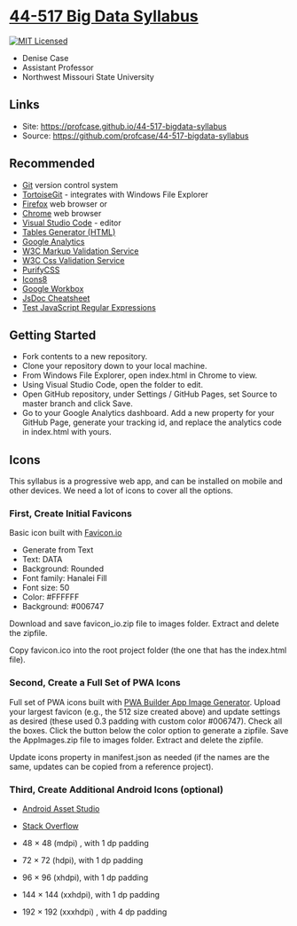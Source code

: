 # [44-517 Big Data Syllabus](https://profcase.github.io/44-517-bigdata-syllabus)

[![MIT Licensed](https://img.shields.io/badge/license-MIT-blue.svg)](LICENSE)

* Denise Case
* Assistant Professor
* Northwest Missouri State University

## Links

* Site: <https://profcase.github.io/44-517-bigdata-syllabus>
* Source: <https://github.com/profcase/44-517-bigdata-syllabus>

## Recommended

* [Git](https://git-scm.com/download/win) version control system
* [TortoiseGit](https://tortoisegit.org/) - integrates with Windows File Explorer
* [Firefox](https://www.mozilla.org/en-US/firefox/) web browser or
* [Chrome](https://www.google.com/chrome/) web browser
* [Visual Studio Code](https://code.visualstudio.com/) - editor
* [Tables Generator (HTML)](https://www.tablesgenerator.com/html_tables)
* [Google Analytics](https://analytics.google.com/analytics/web/)
* [W3C Markup Validation Service](https://validator.w3.org/)
* [W3C Css Validation Service](https://jigsaw.w3.org/css-validator/validator)
* [PurifyCSS](https://purifycss.online/)
* [Icons8](https://icons8.com)
* [Google Workbox](https://developers.google.com/web/tools/workbox/)
* [JsDoc Cheatsheet](https://devhints.io/jsdoc)
* [Test JavaScript Regular Expressions](https://regexr.com/)

## Getting Started

* Fork contents to a new repository.
* Clone your repository down to your local machine.
* From Windows File Explorer, open index.html in Chrome to view.
* Using Visual Studio Code, open the folder to edit.
* Open GitHub repository, under Settings / GitHub Pages, set Source to master branch and click Save.
* Go to your Google Analytics dashboard. Add a new property for your GitHub Page, generate your tracking id, and replace the analytics code in index.html with yours.

## Icons

This syllabus is a progressive web app, and can be installed on mobile and other devices. We need a lot of icons to cover all the options.

### First, Create Initial Favicons

Basic icon built with [Favicon.io](https://favicon.io)

* Generate from Text
* Text: DATA
* Background: Rounded
* Font family: Hanalei Fill
* Font size: 50
* Color: #FFFFFF
* Background: #006747

Download and save favicon_io.zip file to images folder. Extract and delete the zipfile.

Copy favicon.ico into the root project folder (the one that has the index.html file).

### Second, Create a Full Set of PWA Icons

Full set of PWA icons built with [PWA Builder App Image Generator](https://www.pwabuilder.com/imageGenerator).  Upload your largest favicon (e.g., the 512 size created above) and update settings as desired (these used 0.3 padding with custom color #006747). Check all the boxes. Click the button below the color option to generate a zipfile. Save the AppImages.zip file to images folder. Extract and delete the zipfile.

Update icons property in manifest.json as needed (if the names are the same, updates can be copied from a reference project).

### Third, Create Additional Android Icons (optional)

* [Android Asset Studio](https://romannurik.github.io/AndroidAssetStudio/icons-launcher.html)

* [Stack Overflow](https://stackoverflow.com/questions/12768128/android-launcher-icon-size)

* 48 × 48 (mdpi) , with 1 dp padding
* 72 × 72 (hdpi), with 1 dp padding
* 96 × 96 (xhdpi), with 1 dp padding
* 144 × 144 (xxhdpi), with 1 dp padding
* 192 × 192 (xxxhdpi) , with 4 dp padding
